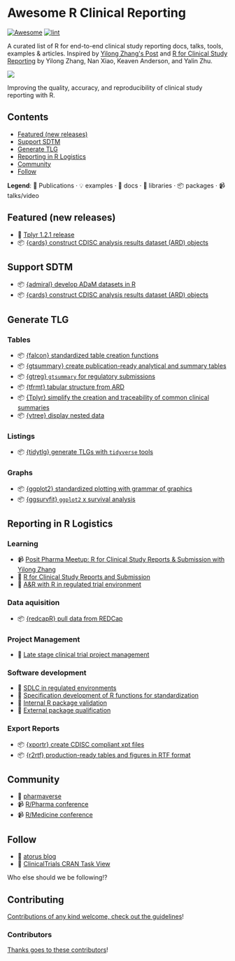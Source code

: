 
<!-- title -->
# Awesome R Clinical Reporting

<!--lint ignore no-dead-urls-->

[![Awesome](https://awesome.re/badge.svg)](https://awesome.re) [![lint](https://github.com/hidyverse/awesome-R-clinical-reporting/actions/workflows/lint.yaml/badge.svg)](https://github.com/hidyverse/awesome-R-clinical-reporting/actions/workflows/lint.yaml)

<!-- subtitle -->

A curated list of R for end-to-end clinical study reporting docs, talks, tools, examples & articles. Inspired by [Yilong Zhang's Post](https://www.linkedin.com/posts/yilongzhang_creating-a-validated-environment-for-reproducibility-activity-7044529198165594112-DGf4/) and [R for Clinical Study Reporting](https://github.com/elong0527/r4csr/issues/101) by Yilong Zhang, Nan Xiao, Keaven Anderson, and Yalin Zhu.

<!-- image -->

<a href="https://github.com/sindresorhus/awesome/blob/main/awesome.md" target="_blank" rel="noopener noreferrer"> <img src="https://raw.githubusercontent.com/sindresorhus/awesome/78bde71c34e21954ae2a526fb5e9d3f9be2c0eec/media/logo.svg"/> </a>

<!-- description -->

Improving the quality, accuracy, and reproducibility of clinical study reporting with R.

<!-- TOC -->

## Contents

- [Featured (new releases)](#featured-new-releases)
- [Support SDTM](#support-sdtm)
- [Generate TLG](#generate-tlg)
- [Reporting in R Logistics](#reporting-in-r-logistics)
- [Community](#community)
- [Follow](#follow)

<!-- CONTENT -->

**Legend**: 📝 Publications · 💡 examples · 📖 docs · 🔌 libraries · 📦 packages · 📹 talks/video

## Featured (new releases)

- 📝 [Tplyr 1.2.1 release](https://www.atorusresearch.com/tplyr-1-2-1-release/)
- 📦 [{cards} construct CDISC analysis results dataset (ARD) objects](https://github.com/insightsengineering/cards)

## Support SDTM
- 📦 [{admiral} develop ADaM datasets in R](https://pharmaverse.github.io/admiral/)
- 📦 [{cards} construct CDISC analysis results dataset (ARD) objects](https://github.com/insightsengineering/cards)

## Generate TLG

### Tables 

- 📦 [{falcon} standardized table creation functions](https://pharmaverse.github.io/falcon/)
- 📦 [{gtsummary} create publication-ready analytical and summary tables](https://www.danieldsjoberg.com/gtsummary/)
- 📦 [{gtreg} `gtsummary` for regulatory submissions](https://shannonpileggi.github.io/gtreg/)
- 📦 [{tfrmt} tabular structure from ARD](https://gsk-biostatistics.github.io/tfrmt/)
- 📦 [{Tplyr} simplify the creation and traceability of common clinical summaries](https://atorus-research.github.io/Tplyr/)
- 📦 [{vtree} display nested data](https://nbarrowman.github.io/vtree.html)

### Listings
- 📦 [{tidytlg} generate TLGs with `tidyverse` tools](https://github.com/pharmaverse/tidytlg)
  
### Graphs
- 📦 [{ggplot2} standardized plotting with grammar of graphics](https://github.com/tidyverse/ggplot2)
- 📦 [{ggsurvfit} `ggplot2` x survival analysis](https://github.com/pharmaverse/ggsurvfit)

## Reporting in R Logistics

### Learning 

- 📹 [Posit Pharma Meetup: R for Clinical Study Reports & Submission with Yilong Zhang](<https://www.youtube.com/watch?v=RBVqKi3FV30>)  
- 📖 [R for Clinical Study Reports and Submission](https://r4csr.org/)
- 📝 [A&R with R in regulated trial environment](https://www.pharmasug.org/proceedings/2021/AD/PharmaSUG-2021-AD-079.pdf)  

### Data aquisition
- 📦 [{redcapR} pull data from REDCap](https://ouhscbbmc.github.io/REDCapR/)

### Project Management  

- 📝 [Late stage clinical trial project management](https://www.pharmasug.org/proceedings/2021/SI/PharmaSUG-2021-SI-083.pdf)  
### Software development  

- 📝 [SDLC in regulated environments](https://www.lexjansen.com/phuse-us/2020/tt/TT12.pdf)
- 📝 [Specification development of R functions for standardization](https://www.pharmasug.org/proceedings/2021/SI/PharmaSUG-2021-SI-074.pdf)
- 📝 [Internal R package validation](https://www.pharmasug.org/proceedings/2021/SI/PharmaSUG-2021-SI-084.pdf)
- 📝 [External package qualification](https://www.pharmasug.org/proceedings/2022/SI/PharmaSUG-2022-SI-057.pdf)  

### Export Reports
- 📦 [{xportr} create CDISC compliant xpt files](https://atorus-research.github.io/xportr/)
- 📦 [{r2rtf} production-ready tables and figures in RTF format](https://merck.github.io/r2rtf/)  

## Community

- 📖 [pharmaverse](https://pharmaverse.org/)
- 📹 [R/Pharma conference](https://rinpharma.com/)
- 📹 [R/Medicine conference](https://events.linuxfoundation.org/r-medicine/)

<!-- END CONTENT -->

## Follow

<!-- list people worth following on social sites (Twitter, LinkedIn, GitHub, YouTube etc.) -->
- 📝 [atorus blog](https://www.atorusresearch.com/atorus-blog/)  
- 📖 [ClinicalTrials CRAN Task View](https://github.com/cran-task-views/ClinicalTrials) 

Who else should we be following!?

## Contributing

[Contributions of any kind welcome, check out the guidelines](contributing.md)!

### Contributors

[Thanks goes to these contributors](https://github.com/hidyverse/awesome-R-clinical-reporting/graphs/contributors)!

